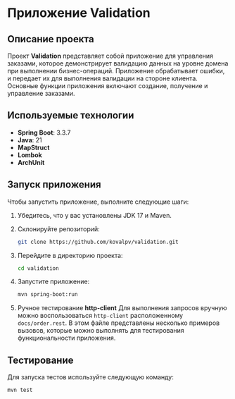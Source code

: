 # Приложение Validation

## Описание проекта

Проект **Validation** представляет собой приложение для управления заказами, которое демонстрирует валидацию данных на уровне домена при выполнении бизнес-операций. Приложение обрабатывает ошибки, и передает их для выполнения валидации на стороне клиента. Основные функции приложения включают создание, получение и управление заказами.

## Используемые технологии

- **Spring Boot**: 3.3.7
- **Java**: 21
- **MapStruct**
- **Lombok**
- **ArchUnit**

## Запуск приложения

Чтобы запустить приложение, выполните следующие шаги:

1. Убедитесь, что у вас установлены JDK 17 и Maven.
2. Склонируйте репозиторий:

   ```bash
   git clone https://github.com/kovalpv/validation.git
   ```

3. Перейдите в директорию проекта:

   ```bash
   cd validation
   ```

4. Запустите приложение:

   ```bash
   mvn spring-boot:run
   ```

5. Ручное тестирование **http-client**
Для выполнения запросов вручную можно воспользоваться `http-client` расположенному `docs/order.rest`. В этом файле представлены несколько примеров вызовов, которые можно выполнять для тестирования функциональности приложения.

## Тестирование

Для запуска тестов используйте следующую команду:

```bash
mvn test
```
